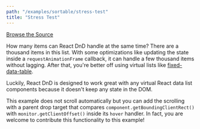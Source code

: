 ```yaml
---
path: "/examples/sortable/stress-test"
title: "Stress Test"
---
```

[Browse the Source](https://github.com/react-dnd/react-dnd/tree/master/packages/documentation-examples/src/04%20Sortable/Stress%20Test)

How many items can React DnD handle at the same time? There are a
thousand items in this list. With some optimizations like updating the
state inside a <code>requestAnimationFrame</code> callback, it can
handle a few thousand items without lagging. After that, you're
better off using virtual lists like
[fixed-data-table](https://github.com/facebook/fixed-data-table).

Luckily, React DnD is designed to work great with any virtual React
data list components because it doesn't keep any state in the
DOM.

This example does not scroll automatically but you can add the
scrolling with a parent drop target that compares
<code>component.getBoundingClientRect()</code> with
<code>monitor.getClientOffset()</code> inside its <code>hover</code>
handler. In fact, you are welcome to contribute this functionality to
this example!


<sortableStressTest></sortableStressTest>

